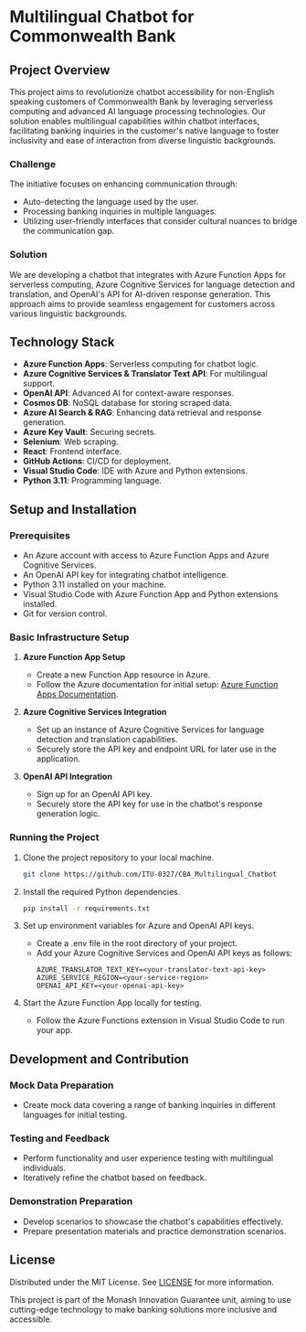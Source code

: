 # Multilingual Chatbot for Commonwealth Bank

## Project Overview

This project aims to revolutionize chatbot accessibility for non-English speaking customers of Commonwealth Bank by leveraging serverless computing and advanced AI language processing technologies. Our solution enables multilingual capabilities within chatbot interfaces, facilitating banking inquiries in the customer's native language to foster inclusivity and ease of interaction from diverse linguistic backgrounds.

### Challenge

The initiative focuses on enhancing communication through:
- Auto-detecting the language used by the user.
- Processing banking inquiries in multiple languages.
- Utilizing user-friendly interfaces that consider cultural nuances to bridge the communication gap.

### Solution

We are developing a chatbot that integrates with Azure Function Apps for serverless computing, Azure Cognitive Services for language detection and translation, and OpenAI's API for AI-driven response generation. This approach aims to provide seamless engagement for customers across various linguistic backgrounds.

## Technology Stack

- **Azure Function Apps**: Serverless computing for chatbot logic.
- **Azure Cognitive Services & Translator Text API**: For multilingual support.
- **OpenAI API**: Advanced AI for context-aware responses.
- **Cosmos DB**: NoSQL database for storing scraped data.
- **Azure AI Search & RAG**: Enhancing data retrieval and response generation.
- **Azure Key Vault**: Securing secrets.
- **Selenium**: Web scraping.
- **React**: Frontend interface.
- **GitHub Actions**: CI/CD for deployment.
- **Visual Studio Code**: IDE with Azure and Python extensions.
- **Python 3.11**: Programming language.


## Setup and Installation

### Prerequisites

- An Azure account with access to Azure Function Apps and Azure Cognitive Services.
- An OpenAI API key for integrating chatbot intelligence.
- Python 3.11 installed on your machine.
- Visual Studio Code with Azure Function App and Python extensions installed.
- Git for version control.

### Basic Infrastructure Setup

1. **Azure Function App Setup**
   - Create a new Function App resource in Azure.
   - Follow the Azure documentation for initial setup: [Azure Function Apps Documentation](https://docs.microsoft.com/en-us/azure/azure-functions/).
2. **Azure Cognitive Services Integration**
   - Set up an instance of Azure Cognitive Services for language detection and translation capabilities.
   - Securely store the API key and endpoint URL for later use in the application.

3. **OpenAI API Integration**
   - Sign up for an OpenAI API key.
   - Securely store the API key for use in the chatbot's response generation logic.

### Running the Project

1. Clone the project repository to your local machine.
    ```bash
    git clone https://github.com/ITU-0327/CBA_Multilingual_Chatbot
    ```

2. Install the required Python dependencies.
   ```bash
   pip install -r requirements.txt
   ```

3. Set up environment variables for Azure and OpenAI API keys.
   - Create a .env file in the root directory of your project.
   - Add your Azure Cognitive Services and OpenAI API keys as follows:
     ```
     AZURE_TRANSLATOR_TEXT_KEY=<your-translator-text-api-key>
     AZURE_SERVICE_REGION=<your-service-region>
     OPENAI_API_KEY=<your-openai-api-key>
     ```

4. Start the Azure Function App locally for testing.
   - Follow the Azure Functions extension in Visual Studio Code to run your app.

## Development and Contribution

### Mock Data Preparation

- Create mock data covering a range of banking inquiries in different languages for initial testing.

### Testing and Feedback

- Perform functionality and user experience testing with multilingual individuals.
- Iteratively refine the chatbot based on feedback.

### Demonstration Preparation

- Develop scenarios to showcase the chatbot's capabilities effectively.
- Prepare presentation materials and practice demonstration scenarios.

## License

Distributed under the MIT License. See [LICENSE](LICENSE) for more information.

This project is part of the Monash Innovation Guarantee unit, aiming to use cutting-edge technology to make banking solutions more inclusive and accessible.

